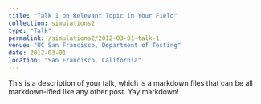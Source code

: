 ```yaml
---
title: "Talk 1 on Relevant Topic in Your Field"
collection: simulations2
type: "Talk"
permalink: /simulations2/2012-03-01-talk-1
venue: "UC San Francisco, Department of Testing"
date: 2012-03-01
location: "San Francisco, California"
---
```


This is a description of your talk, which is a markdown files that can be all markdown-ified like any other post. Yay markdown!
